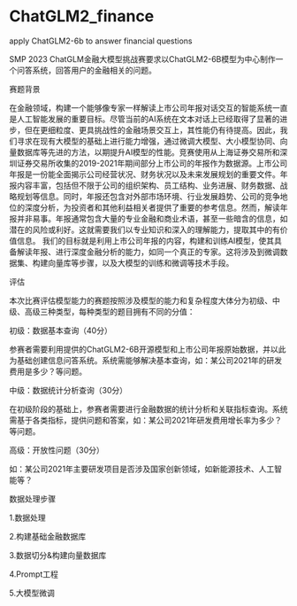 # ChatGLM2_finance
apply ChatGLM2-6b to answer financial questions


SMP 2023 ChatGLM金融大模型挑战赛要求以ChatGLM2-6B模型为中心制作一个问答系统，回答用户的金融相关的问题。

赛题背景

在金融领域，构建一个能够像专家一样解读上市公司年报对话交互的智能系统一直是人工智能发展的重要目标。尽管当前的AI系统在文本对话上已经取得了显著的进步，但在更细粒度、更具挑战性的金融场景交互上，其性能仍有待提高。因此，我们寻求在现有大模型的基础上进行能力增强，通过微调大模型、大小模型协同、向量数据库等先进的方法，以期提升AI模型的性能。竞赛使用从上海证券交易所和深圳证券交易所收集的2019-2021年期间部分上市公司的年报作为数据源。上市公司年报是一份能全面揭示公司经营状况、财务状况以及未来发展规划的重要文件。年报内容丰富，包括但不限于公司的组织架构、员工结构、业务进展、财务数据、战略规划等信息。同时，年报还包含对外部市场环境、行业发展趋势、公司的竞争地位的深度分析，为投资者和其他利益相关者提供了重要的参考信息。然而，解读年报并非易事。年报通常包含大量的专业金融和商业术语，甚至一些暗含的信息，如潜在的风险或利好。这就需要我们以专业知识和深入的理解能力，提取其中的有价值信息。 我们的目标就是利用上市公司年报的内容，构建和训练AI模型，使其具备解读年报、进行深度金融分析的能力，如同一个真正的专家。这将涉及到微调数据集、构建向量库等步骤，以及大模型的训练和微调等技术手段。



评估

本次比赛评估模型能力的赛题按照涉及模型的能力和复杂程度大体分为初级、中级、高级三种类型，每种类型的题目拥有不同的分值：

初级：数据基本查询（40分）

参赛者需要利用提供的ChatGLM2-6B开源模型和上市公司年报原始数据，并以此为基础创建信息问答系统。系统需能够解决基本查询，如：某公司2021年的研发费用是多少？等问题。

中级：数据统计分析查询（30分）

在初级阶段的基础上，参赛者需要进行金融数据的统计分析和关联指标查询。系统需基于各类指标，提供问题和答案，如：某公司2021年研发费用增长率为多少？等问题。

高级：开放性问题（30分）

如：某公司2021年主要研发项目是否涉及国家创新领域，如新能源技术、人工智能等？



数据处理步骤

1.数据处理

2.构建基础金融数据库

3.数据切分&构建向量数据库

4.Prompt工程

5.大模型微调
